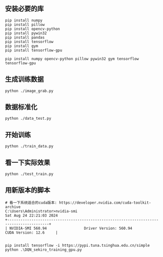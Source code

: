 ## 安装必要的库

```shell
pip install numpy
pip install pillow
pip install opencv-python
pip install pywin32
pip install pandas
pip install tensorflow
pip install gym
pip install tensorflow-gpu

pip install numpy opencv-python pillow pywin32 gym tensorflow tensorflow-gpu
```

## 生成训练数据
```shell
python ./image_grab.py
```

## 数据标准化
```shell
python ./data_test.py
```

## 开始训练
```shell
python ./train_data.py
```

## 看一下实际效果
```shell
python ./test_train.py
```

## 用新版本的脚本
```
# 看一下系统适合的cuda版本: https://developer.nvidia.com/cuda-toolkit-archive
C:\Users\Administrator>nvidia-smi
Sat Aug 24 22:21:03 2024
+-----------------------------------------------------------------------------------------+
| NVIDIA-SMI 560.94                 Driver Version: 560.94         CUDA Version: 12.6     |


pip install tensorflow -i https://pypi.tuna.tsinghua.edu.cn/simple
python .\DQN_sekiro_training_gpu.py
```

